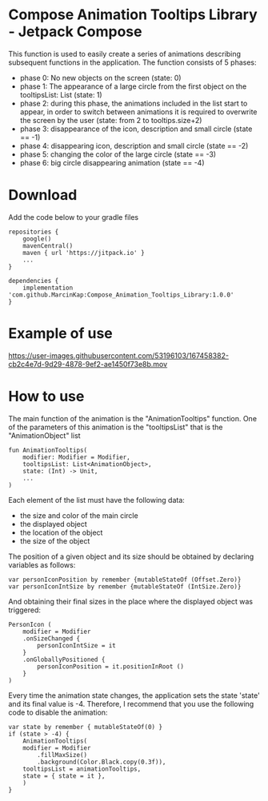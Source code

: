 # Compose Animation Tooltips Library - Jetpack Compose

 This function is used to easily create a series of animations describing subsequent functions in the application.
The function consists of 5 phases:
- phase 0: No new objects on the screen (state: 0)
- phase 1: The appearance of a large circle from the first object on the tooltipsList: List <AnimationObject> (state: 1)
- phase 2: during this phase, the animations included in the list start to appear, in order to switch between animations it is required to overwrite the screen by the user (state: from 2 to tooltips.size+2)
- phase 3: disappearance of the icon, description and small circle (state == -1)
- phase 4: disappearing icon, description and small circle (state == -2)
- phase 5: changing the color of the large circle  (state == -3)
- phase 6: big circle disappearing animation (state == -4)

# Download

Add the code below to your gradle files

	repositories {
		google()
		mavenCentral()
		maven { url 'https://jitpack.io' }
		...
	}

	dependencies {
		implementation 'com.github.MarcinKap:Compose_Animation_Tooltips_Library:1.0.0'
	}

# Example of use

https://user-images.githubusercontent.com/53196103/167458382-cb2c4e7d-9d29-4878-9ef2-ae1450f73e8b.mov

# How to use
	
The main function of the animation is the "AnimationTooltips" function.
One of the parameters of this animation is the "tooltipsList" that is the "AnimationObject" list
	
	fun AnimationTooltips(
	    modifier: Modifier = Modifier,
	    tooltipsList: List<AnimationObject>,
	    state: (Int) -> Unit,
	    ...
	)

Each element of the list must have the following data:
- the size and color of the main circle
- the displayed object
- the location of the object
- the size of the object

The position of a given object and its size should be obtained by declaring variables as follows:

	var personIconPosition by remember {mutableStateOf (Offset.Zero)}
	var personIconIntSize by remember {mutableStateOf (IntSize.Zero)}

And obtaining their final sizes in the place where the displayed object was triggered:

	PersonIcon (
	    modifier = Modifier
		.onSizeChanged {
			personIconIntSize = it
		}
		.onGloballyPositioned {
			personIconPosition = it.positionInRoot ()
		}
	)

Every time the animation state changes, the application sets the state 'state' and its final value is -4. Therefore, I recommend that you use the following code to disable the animation:

	var state by remember { mutableStateOf(0) }
	if (state > -4) {
	    AnimationTooltips(
		modifier = Modifier
		    .fillMaxSize()
		    .background(Color.Black.copy(0.3f)),
		tooltipsList = animationTooltips,
		state = { state = it },
	    )
	}
